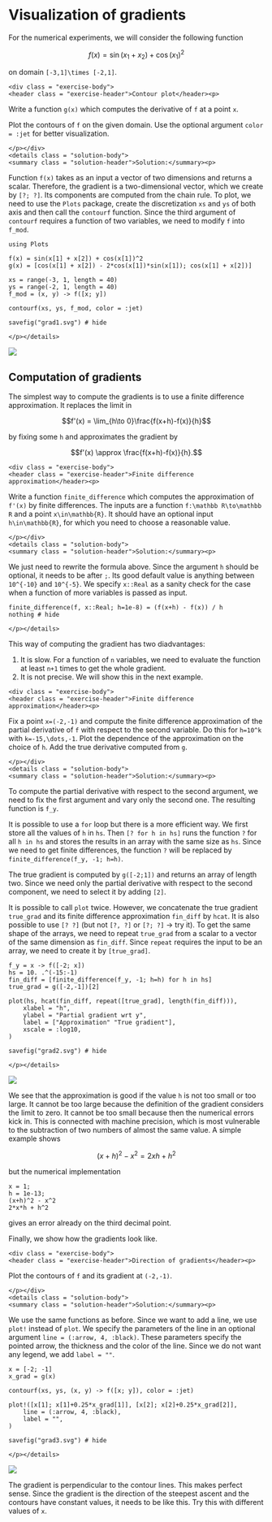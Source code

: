# Visualization of gradients

For the numerical experiments, we will consider the following function
```math
f(x) = \sin(x_1 + x_2) + \cos(x_1)^2
```
on domain ``[-3,1]\times [-2,1]``.

```@raw html
<div class = "exercise-body">
<header class = "exercise-header">Contour plot</header><p>
```
Write a function ```g(x)``` which computes the derivative of ``f`` at a point  ``x``.

Plot the contours of ``f`` on the given domain. Use the optional argument ```color = :jet``` for better visualization.
```@raw html
</p></div>
<details class = "solution-body">
<summary class = "solution-header">Solution:</summary><p>
```
Function ```f(x)``` takes as an input a vector of two dimensions and returns a scalar. Therefore, the gradient is a two-dimensional vector, which we create by ```[?; ?]```. Its components are computed from the chain rule. To plot, we need to use the ```Plots``` package, create the discretization ```xs``` and ```ys``` of both axis and then call the ```contourf``` function. Since the third argument of ```contourf``` requires a function of two variables, we need to modify ```f``` into ```f_mod```.
```@example optim
using Plots

f(x) = sin(x[1] + x[2]) + cos(x[1])^2
g(x) = [cos(x[1] + x[2]) - 2*cos(x[1])*sin(x[1]); cos(x[1] + x[2])]

xs = range(-3, 1, length = 40)
ys = range(-2, 1, length = 40)
f_mod = (x, y) -> f([x; y])

contourf(xs, ys, f_mod, color = :jet)

savefig("grad1.svg") # hide
```
```@raw html
</p></details>
```

![](grad1.svg)

## Computation of gradients

The simplest way to compute the gradients is to use a finite difference approximation. It replaces the limit in
```math
f'(x) = \lim_{h\to 0}\frac{f(x+h)-f(x)}{h}
```
by fixing some ``h`` and approximates the gradient by
```math
f'(x) \approx \frac{f(x+h)-f(x)}{h}.
```

```@raw html
<div class = "exercise-body">
<header class = "exercise-header">Finite difference approximation</header><p>
```
Write a function ```finite_difference``` which computes the approximation of ``f'(x)`` by finite differences. The inputs are a function ``f:\mathbb R\to\mathbb R`` and a point ``x\in\mathbb{R}``. It should have an optional input ``h\in\mathbb{R}``, for which you need to choose a reasonable value. 

```@raw html
</p></div>
<details class = "solution-body">
<summary class = "solution-header">Solution:</summary><p>
```
We just need to rewrite the formula above. Since the argument ```h``` should be optional, it needs to be after ```;```. Its good default value is anything between ``10^{-10}`` and ``10^{-5}``. We specify ```x::Real``` as a sanity check for the case when a function of more variables is passed as input.
```@example optim
finite_difference(f, x::Real; h=1e-8) = (f(x+h) - f(x)) / h
nothing # hide
```
```@raw html
</p></details>
```

This way of computing the gradient has two diadvantages:
1. It is slow. For a function of ``n`` variables, we need to evaluate the function at least ``n+1`` times to get the whole gradient.
2. It is not precise. We will show this in the next example.

```@raw html
<div class = "exercise-body">
<header class = "exercise-header">Finite difference approximation</header><p>
```
Fix a point ``x=(-2,-1)`` and compute the finite difference approximation of the partial derivative of ``f`` with respect to the second variable. Do this for ``h=10^k`` with ``k=-15,\dots,-1``. Plot the dependence of the approximation on the choice of ``h``. Add the true derivative computed from ```g```.
```@raw html
</p></div>
<details class = "solution-body">
<summary class = "solution-header">Solution:</summary><p>
```
To compute the partial derivative with respect to the second argument, we need to fix the first argument and vary only the second one. The resulting function is ```f_y```.

It is possible to use a ```for``` loop but there is a more efficient way. We first store all the values of ``h`` in ```hs```. Then ```[? for h in hs]``` runs the function ```?``` for all ```h in hs``` and stores the results in an array with the same size as ```hs```. Since we need to get finite differences, the function ```?``` will be replaced by ```finite_difference(f_y, -1; h=h)```.

The true gradient is computed by ```g([-2;1])``` and returns an array of length two. Since we need only the partial derivative with respect to the second component, we need to select it by adding  ```[2]```.

It is possible to call ```plot``` twice. However, we concatenate the true gradient ```true_grad``` and its finite difference approximation ```fin_diff``` by ```hcat```. It is also possible to use ```[? ?]``` (but not ```[?, ?]``` or ```[?; ?]``` -> try it). To get the same shape of the arrays, we need to repeat ```true_grad``` from a scalar to a vector of the same dimension as ```fin_diff```. Since ```repeat``` requires the input to be an array, we need to create it by ```[true_grad]```.
```@example optim    
f_y = x -> f([-2; x])
hs = 10. .^(-15:-1)
fin_diff = [finite_difference(f_y, -1; h=h) for h in hs]
true_grad = g([-2,-1])[2]

plot(hs, hcat(fin_diff, repeat([true_grad], length(fin_diff))),
    xlabel = "h",
    ylabel = "Partial gradient wrt y",
    label = ["Approximation" "True gradient"],
    xscale = :log10,
)

savefig("grad2.svg") # hide
```
```@raw html
</p></details>
```

![](grad2.svg)

We see that the approximation is good if the value ``h`` is not too small or too large. It cannot be too large because the definition of the gradient considers the limit to zero. It cannot be too small because then the numerical errors kick in. This is connected with machine precision, which is most vulnerable to the subtraction of two numbers of almost the same value. A simple example shows
```math
(x + h)^2 - x^2 = 2xh + h^2
```
but the numerical implementation
```@repl
x = 1;
h = 1e-13;
(x+h)^2 - x^2
2*x*h + h^2
```
gives an error already on the third decimal point.


Finally, we show how the gradients look like.

```@raw html
<div class = "exercise-body">
<header class = "exercise-header">Direction of gradients</header><p>
```
Plot the contours of ``f`` and its gradient at ``(-2,-1)``.
```@raw html
</p></div>
<details class = "solution-body">
<summary class = "solution-header">Solution:</summary><p>
```
We use the same functions as before. Since we want to add a line, we use ```plot!``` instead of ```plot```. We specify the parameters of the line in an optional argument ```line = (:arrow, 4, :black)```. These parameters specify the pointed arrow, the thickness and the color of the line. Since we do not want any legend, we add ```label = ""```.
```@example optim
x = [-2; -1]
x_grad = g(x)

contourf(xs, ys, (x, y) -> f([x; y]), color = :jet)

plot!([x[1]; x[1]+0.25*x_grad[1]], [x[2]; x[2]+0.25*x_grad[2]],
    line = (:arrow, 4, :black),
    label = "",
)

savefig("grad3.svg") # hide
```
```@raw html
</p></details>
```

![](grad3.svg)

The gradient is perpendicular to the contour lines. This makes perfect sense. Since the gradient is the direction of the steepest ascent and the contours have constant values, it needs to be like this. Try this with different values of ``x``.
